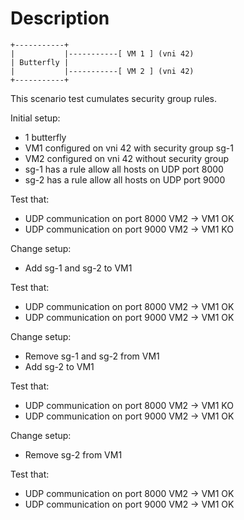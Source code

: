 # Description

```
+-----------+
|           |-----------[ VM 1 ] (vni 42)
| Butterfly |
|           |-----------[ VM 2 ] (vni 42)
+-----------+

```

This scenario test cumulates security group rules.

Initial setup:
- 1 butterfly
- VM1 configured on vni 42 with security group sg-1
- VM2 configured on vni 42 without security group
- sg-1 has a rule allow all hosts on UDP port 8000
- sg-2 has a rule allow all hosts on UDP port 9000

Test that:
- UDP communication on port 8000 VM2 -> VM1 OK
- UDP communication on port 9000 VM2 -> VM1 KO

Change setup:
- Add sg-1 and sg-2 to VM1

Test that:
- UDP communication on port 8000 VM2 -> VM1 OK
- UDP communication on port 9000 VM2 -> VM1 OK

Change setup:
- Remove sg-1 and sg-2 from VM1
- Add sg-2 to VM1

Test that:
- UDP communication on port 8000 VM2 -> VM1 KO
- UDP communication on port 9000 VM2 -> VM1 OK

Change setup:
- Remove sg-2 from VM1

Test that:
- UDP communication on port 8000 VM2 -> VM1 OK
- UDP communication on port 9000 VM2 -> VM1 OK
